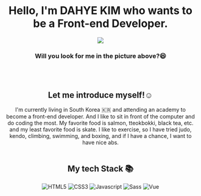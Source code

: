 <div align="center">
  <h1>Hello, I'm DAHYE KIM who wants to be a Front-end Developer.</h1>
  <p align="center"><img src="https://user-images.githubusercontent.com/102004400/165778841-ca9555bf-136b-4ad2-bc69-179d874a4bed.jpg"></p>
  <h3> Will you look for me in the picture above?😆</h3>
  <br/>
  <br/>
  <h2> Let me introduce myself!☺ </h2>
  I'm currently living in South Korea 🇰🇷 and attending an academy to become a front-end developer. And I like to sit in front of the computer and do coding the most.
  My favorite food is salmon, tteokbokki, black tea, etc. and my least favorite food is skate. I like to exercise, so I have tried judo, kendo, climbing, swimming, and boxing, and if I have a chance, I want to have nice abs.
  <br/>
  <br/>
  <h2>My tech Stack 📚</h2>
  <img alt="HTML5" src ="https://img.shields.io/badge/HTML5-E34F26.svg?&style=for-the-badge&logo=HTML5&logoColor=white"/>
  <img alt="CSS3" src ="https://img.shields.io/badge/CSS3-1572B6.svg?&style=for-the-badge&logo=CSS3&logoColor=white"/>
  <img alt="Javascript" src ="https://img.shields.io/badge/JavaScript-F7DF1E.svg?&style=for-the-badge&logo=JavaScript&logoColor=white"/>
  <img alt="Sass" src ="https://img.shields.io/badge/Sass-CC6699.svg?&style=for-the-badge&logo=SASS&logoColor=white"/>
  <img alt="Vue" src ="https://img.shields.io/badge/Vue.js-4FC08D.svg?&style=for-the-badge&logo=Vue.js&logoColor=white"/>
</div>



<!---
manzana0118/manzana0118 is a ✨ special ✨ repository because its `README.md` (this file) appears on your GitHub profile.
You can click the Preview link to take a look at your changes.
--->
